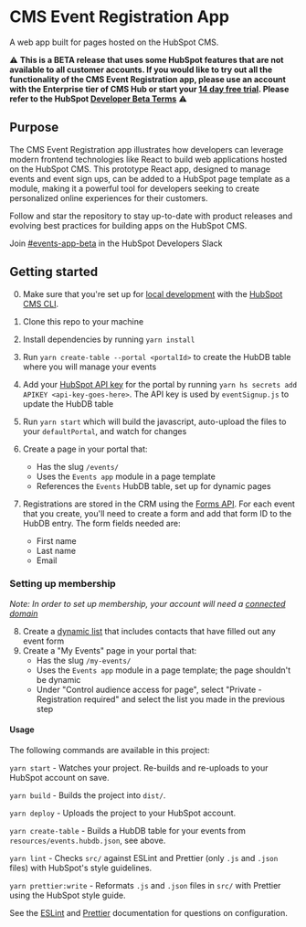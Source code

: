 # CMS Event Registration App

A web app built for pages hosted on the HubSpot CMS.

⚠️ **This is a BETA release that uses some HubSpot features that are not available to all customer accounts. If you would like to try out all the functionality of the CMS Event Registration app, please use an account with the Enterprise tier of CMS Hub or start your [14 day free trial](https://www.hubspot.com/pricing/cms). Please refer to the HubSpot [Developer Beta Terms](https://legal.hubspot.com/developerbetaterms)** ⚠️

## Purpose

The CMS Event Registration app illustrates how developers can leverage modern frontend technologies like React to build web applications hosted on the HubSpot CMS. This prototype React app, designed to manage events and event sign ups, can be added to a HubSpot page template as a module, making it a powerful tool for developers seeking to create personalized online experiences for their customers.

Follow and star the repository to stay up-to-date with product releases and evolving best practices for building apps on the HubSpot CMS.

Join [#events-app-beta](https://hubspotdev.slack.com/archives/C011GFF8KNZ) in the HubSpot Developers Slack

## Getting started

0. Make sure that you're set up for [local development](https://designers.hubspot.com/tutorials/getting-started) with the [HubSpot CMS CLI](https://designers.hubspot.com/docs/developer-reference/local-development-cms-cli).
1. Clone this repo to your machine
2. Install dependencies by running `yarn install`
3. Run `yarn create-table --portal <portalId>` to create the HubDB table where you will manage your events
4. Add your [HubSpot API key](https://knowledge.hubspot.com/integrations/how-do-i-get-my-hubspot-api-key) for the portal by running `yarn hs secrets add APIKEY <api-key-goes-here>`. The API key is used by `eventSignup.js` to update the HubDB table
5. Run `yarn start` which will build the javascript, auto-upload the files to your `defaultPortal`, and watch for changes
6. Create a page in your portal that:

   - Has the slug `/events/`
   - Uses the `Events app` module in a page template
   - References the `Events` HubDB table, set up for dynamic pages

7. Registrations are stored in the CRM using the [Forms API](https://developers.hubspot.com/docs/methods/forms/forms_overview). For each event that you create, you'll need to create a form and add that form ID to the HubDB entry. The form fields needed are:
   - First name
   - Last name
   - Email

### Setting up membership

_Note: In order to set up membership, your account will need a [connected domain](https://knowledge.hubspot.com/cos-general/connect-a-domain-to-hubspot)_

8. Create a [dynamic list](https://app.hubspot.com/l/contacts/lists) that includes contacts that have filled out any event form
9. Create a "My Events" page in your portal that:
   - Has the slug `/my-events/`
   - Uses the `Events app` module in a page template; the page shouldn't be dynamic
   - Under "Control audience access for page", select "Private - Registration required" and select the list you made in the previous step

#### Usage

The following commands are available in this project:

`yarn start` - Watches your project. Re-builds and re-uploads to your HubSpot account on save.

`yarn build` - Builds the project into `dist/`.

`yarn deploy` - Uploads the project to your HubSpot account.

`yarn create-table` - Builds a HubDB table for your events from `resources/events.hubdb.json`, see above.

`yarn lint` - Checks `src/` against ESLint and Prettier (only `.js` and `.json` files) with HubSpot's style guidelines.

`yarn prettier:write` - Reformats `.js` and `.json` files in `src/` with Prettier using the HubSpot style guide.

See the [ESLint](https://eslint.org/docs/user-guide/configuring) and [Prettier](https://prettier.io/docs/en/configuration.html) documentation for questions on configuration.
